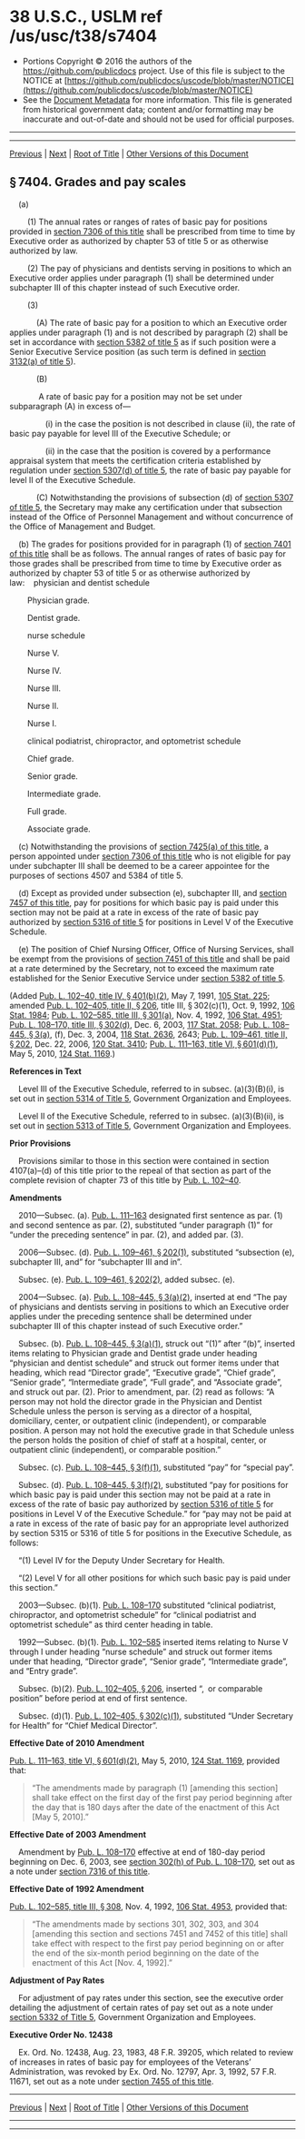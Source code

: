 ---
---

# 38 U.S.C., USLM ref /us/usc/t38/s7404

* Portions Copyright © 2016 the authors of the https://github.com/publicdocs project.
  Use of this file is subject to the NOTICE at [https://github.com/publicdocs/uscode/blob/master/NOTICE](https://github.com/publicdocs/uscode/blob/master/NOTICE)
* See the [Document Metadata](././../../../../../..//README.md) for more information.
  This file is generated from historical government data; content and/or formatting may be inaccurate and out-of-date and should not be used for official purposes.

----------
----------

[Previous](./../../../../../..//us/usc/t38/ptV/ch74/schI/m__us_usc_t38_s7403.md) | [Next](./../../../../../..//us/usc/t38/ptV/ch74/schI/m__us_usc_t38_s7405.md) | [Root of Title](./../../../../../../) | [Other Versions of this Document](https://publicdocs.github.io/go/links?ns=uslm&ref=%2Fus%2Fusc%2Ft38%2Fs7404)

## § 7404. Grades and pay scales

    (a)

        (1) The annual rates or ranges of rates of basic pay for positions provided in [section 7306 of this title][/us/usc/t38/s7306] shall be prescribed from time to time by Executive order as authorized by chapter 53 of title 5 or as otherwise authorized by law.

        (2) The pay of physicians and dentists serving in positions to which an Executive order applies under paragraph (1) shall be determined under subchapter III of this chapter instead of such Executive order.

        (3)

            (A) The rate of basic pay for a position to which an Executive order applies under paragraph (1) and is not described by paragraph (2) shall be set in accordance with [section 5382 of title 5][/us/usc/t5/s5382] as if such position were a Senior Executive Service position (as such term is defined in [section 3132(a) of title 5][/us/usc/t5/s3132/a]).

            (B)

             A rate of basic pay for a position may not be set under subparagraph (A) in excess of—

                (i) in the case the position is not described in clause (ii), the rate of basic pay payable for level III of the Executive Schedule; or

                (ii) in the case that the position is covered by a performance appraisal system that meets the certification criteria established by regulation under [section 5307(d) of title 5][/us/usc/t5/s5307/d], the rate of basic pay payable for level II of the Executive Schedule.

            (C) Notwithstanding the provisions of subsection (d) of [section 5307 of title 5][/us/usc/t5/s5307], the Secretary may make any certification under that subsection instead of the Office of Personnel Management and without concurrence of the Office of Management and Budget.

    (b) The grades for positions provided for in paragraph (1) of [section 7401 of this title][/us/usc/t38/s7401] shall be as follows. The annual ranges of rates of basic pay for those grades shall be prescribed from time to time by Executive order as authorized by chapter 53 of title 5 or as otherwise authorized by law:    physician and dentist schedule

        Physician grade.

        Dentist grade.

        nurse schedule

        Nurse V.

        Nurse IV.

        Nurse III.

        Nurse II.

        Nurse I.

        clinical podiatrist, chiropractor, and optometrist schedule

        Chief grade.

        Senior grade.

        Intermediate grade.

        Full grade.

        Associate grade.

    (c) Notwithstanding the provisions of [section 7425(a) of this title][/us/usc/t38/s7425/a], a person appointed under [section 7306 of this title][/us/usc/t38/s7306] who is not eligible for pay under subchapter III shall be deemed to be a career appointee for the purposes of sections 4507 and 5384 of title 5.

    (d) Except as provided under subsection (e), subchapter III, and [section 7457 of this title][/us/usc/t38/s7457], pay for positions for which basic pay is paid under this section may not be paid at a rate in excess of the rate of basic pay authorized by [section 5316 of title 5][/us/usc/t5/s5316] for positions in Level V of the Executive Schedule.

    (e) The position of Chief Nursing Officer, Office of Nursing Services, shall be exempt from the provisions of [section 7451 of this title][/us/usc/t38/s7451] and shall be paid at a rate determined by the Secretary, not to exceed the maximum rate established for the Senior Executive Service under [section 5382 of title 5][/us/usc/t5/s5382].

(Added [Pub. L. 102–40, title IV, § 401(b)(2)][/us/pl/102/40/s401/b/2], May 7, 1991, [105 Stat. 225][/us/stat/105/225]; amended [Pub. L. 102–405, title II, § 206][/us/pl/102/405/s206], title III, § 302(c)(1), Oct. 9, 1992, [106 Stat. 1984][/us/stat/106/1984]; [Pub. L. 102–585, title III, § 301(a)][/us/pl/102/585/s301/a], Nov. 4, 1992, [106 Stat. 4951][/us/stat/106/4951]; [Pub. L. 108–170, title III, § 302(d)][/us/pl/108/170/s302/d], Dec. 6, 2003, [117 Stat. 2058][/us/stat/117/2058]; [Pub. L. 108–445, § 3(a)][/us/pl/108/445/s3/a], (f), Dec. 3, 2004, [118 Stat. 2636][/us/stat/118/2636], 2643; [Pub. L. 109–461, title II, § 202][/us/pl/109/461/s202], Dec. 22, 2006, [120 Stat. 3410][/us/stat/120/3410]; [Pub. L. 111–163, title VI, § 601(d)(1)][/us/pl/111/163/s601/d/1], May 5, 2010, [124 Stat. 1169][/us/stat/124/1169].)

 __References in Text__ 

    Level III of the Executive Schedule, referred to in subsec. (a)(3)(B)(i), is set out in [section 5314 of Title 5][/us/usc/t5/s5314], Government Organization and Employees.

    Level II of the Executive Schedule, referred to in subsec. (a)(3)(B)(ii), is set out in [section 5313 of Title 5][/us/usc/t5/s5313], Government Organization and Employees.

 __Prior Provisions__ 

    Provisions similar to those in this section were contained in section 4107(a)–(d) of this title prior to the repeal of that section as part of the complete revision of chapter 73 of this title by [Pub. L. 102–40][/us/pl/102/40].

 __Amendments__ 

    2010—Subsec. (a). [Pub. L. 111–163][/us/pl/111/163] designated first sentence as par. (1) and second sentence as par. (2), substituted “under paragraph (1)” for “under the preceding sentence” in par. (2), and added par. (3).

    2006—Subsec. (d). [Pub. L. 109–461, § 202(1)][/us/pl/109/461/s202/1], substituted “subsection (e), subchapter III, and” for “subchapter III and in”.

    Subsec. (e). [Pub. L. 109–461, § 202(2)][/us/pl/109/461/s202/2], added subsec. (e).

    2004—Subsec. (a). [Pub. L. 108–445, § 3(a)(2)][/us/pl/108/445/s3/a/2], inserted at end “The pay of physicians and dentists serving in positions to which an Executive order applies under the preceding sentence shall be determined under subchapter III of this chapter instead of such Executive order.”

    Subsec. (b). [Pub. L. 108–445, § 3(a)(1)][/us/pl/108/445/s3/a/1], struck out “(1)” after “(b)”, inserted items relating to Physician grade and Dentist grade under heading “physician and dentist schedule” and struck out former items under that heading, which read “Director grade”, “Executive grade”, “Chief grade”, “Senior grade”, “Intermediate grade”, “Full grade”, and “Associate grade”, and struck out par. (2). Prior to amendment, par. (2) read as follows: “A person may not hold the director grade in the Physician and Dentist Schedule unless the person is serving as a director of a hospital, domiciliary, center, or outpatient clinic (independent), or comparable position. A person may not hold the executive grade in that Schedule unless the person holds the position of chief of staff at a hospital, center, or outpatient clinic (independent), or comparable position.”

    Subsec. (c). [Pub. L. 108–445, § 3(f)(1)][/us/pl/108/445/s3/f/1], substituted “pay” for “special pay”.

    Subsec. (d). [Pub. L. 108–445, § 3(f)(2)][/us/pl/108/445/s3/f/2], substituted “pay for positions for which basic pay is paid under this section may not be paid at a rate in excess of the rate of basic pay authorized by [section 5316 of title 5][/us/usc/t5/s5316] for positions in Level V of the Executive Schedule.” for “pay may not be paid at a rate in excess of the rate of basic pay for an appropriate level authorized by section 5315 or 5316 of title 5 for positions in the Executive Schedule, as follows:

    “(1) Level IV for the Deputy Under Secretary for Health.

    “(2) Level V for all other positions for which such basic pay is paid under this section.”

    2003—Subsec. (b)(1). [Pub. L. 108–170][/us/pl/108/170] substituted “clinical podiatrist, chiropractor, and optometrist schedule” for “clinical podiatrist and optometrist schedule” as third center heading in table.

    1992—Subsec. (b)(1). [Pub. L. 102–585][/us/pl/102/585] inserted items relating to Nurse V through I under heading “nurse schedule” and struck out former items under that heading, “Director grade”, “Senior grade”, “Intermediate grade”, and “Entry grade”.

    Subsec. (b)(2). [Pub. L. 102–405, § 206][/us/pl/102/405/s206], inserted “, or comparable position” before period at end of first sentence.

    Subsec. (d)(1). [Pub. L. 102–405, § 302(c)(1)][/us/pl/102/405/s302/c/1], substituted “Under Secretary for Health” for “Chief Medical Director”.

 __Effective Date of 2010 Amendment__ 

[Pub. L. 111–163, title VI, § 601(d)(2)][/us/pl/111/163/s601/d/2], May 5, 2010, [124 Stat. 1169][/us/stat/124/1169], provided that: 

> “The amendments made by paragraph (1) \[amending this section\] shall take effect on the first day of the first pay period beginning after the day that is 180 days after the date of the enactment of this Act \[May 5, 2010\].”

 __Effective Date of 2003 Amendment__ 

    Amendment by [Pub. L. 108–170][/us/pl/108/170] effective at end of 180-day period beginning on Dec. 6, 2003, see [section 302(h) of Pub. L. 108–170][/us/pl/108/170/s302/h], set out as a note under [section 7316 of this title][/us/usc/t38/s7316].

 __Effective Date of 1992 Amendment__ 

[Pub. L. 102–585, title III, § 308][/us/pl/102/585/s308], Nov. 4, 1992, [106 Stat. 4953][/us/stat/106/4953], provided that: 

> “The amendments made by sections 301, 302, 303, and 304 \[amending this section and sections 7451 and 7452 of this title\] shall take effect with respect to the first pay period beginning on or after the end of the six-month period beginning on the date of the enactment of this Act \[Nov. 4, 1992\].”

 __Adjustment of Pay Rates__ 

    For adjustment of pay rates under this section, see the executive order detailing the adjustment of certain rates of pay set out as a note under [section 5332 of Title 5][/us/usc/t5/s5332], Government Organization and Employees.

 __Executive Order No. 12438__ 

    Ex. Ord. No. 12438, Aug. 23, 1983, 48 F.R. 39205, which related to review of increases in rates of basic pay for employees of the Veterans’ Administration, was revoked by Ex. Ord. No. 12797, Apr. 3, 1992, 57 F.R. 11671, set out as a note under [section 7455 of this title][/us/usc/t38/s7455].

----------

[Previous](./../../../../../..//us/usc/t38/ptV/ch74/schI/m__us_usc_t38_s7403.md) | [Next](./../../../../../..//us/usc/t38/ptV/ch74/schI/m__us_usc_t38_s7405.md) | [Root of Title](./../../../../../../) | [Other Versions of this Document](https://publicdocs.github.io/go/links?ns=uslm&ref=%2Fus%2Fusc%2Ft38%2Fs7404)

----------
----------

[/us/usc/t38/s7306]: https://publicdocs.github.io/go/links?ns=uslm&ref=%2Fus%2Fusc%2Ft38%2Fs7306
[/us/usc/t5/s5382]: https://publicdocs.github.io/go/links?ns=uslm&ref=%2Fus%2Fusc%2Ft5%2Fs5382
[/us/usc/t5/s3132/a]: https://publicdocs.github.io/go/links?ns=uslm&ref=%2Fus%2Fusc%2Ft5%2Fs3132%2Fa
[/us/usc/t5/s5307/d]: https://publicdocs.github.io/go/links?ns=uslm&ref=%2Fus%2Fusc%2Ft5%2Fs5307%2Fd
[/us/usc/t5/s5307]: https://publicdocs.github.io/go/links?ns=uslm&ref=%2Fus%2Fusc%2Ft5%2Fs5307
[/us/usc/t38/s7401]: https://publicdocs.github.io/go/links?ns=uslm&ref=%2Fus%2Fusc%2Ft38%2Fs7401
[/us/usc/t38/s7425/a]: https://publicdocs.github.io/go/links?ns=uslm&ref=%2Fus%2Fusc%2Ft38%2Fs7425%2Fa
[/us/usc/t38/s7306]: https://publicdocs.github.io/go/links?ns=uslm&ref=%2Fus%2Fusc%2Ft38%2Fs7306
[/us/usc/t38/s7457]: https://publicdocs.github.io/go/links?ns=uslm&ref=%2Fus%2Fusc%2Ft38%2Fs7457
[/us/usc/t5/s5316]: https://publicdocs.github.io/go/links?ns=uslm&ref=%2Fus%2Fusc%2Ft5%2Fs5316
[/us/usc/t38/s7451]: https://publicdocs.github.io/go/links?ns=uslm&ref=%2Fus%2Fusc%2Ft38%2Fs7451
[/us/usc/t5/s5382]: https://publicdocs.github.io/go/links?ns=uslm&ref=%2Fus%2Fusc%2Ft5%2Fs5382
[/us/pl/102/40/s401/b/2]: https://publicdocs.github.io/go/links?ns=uslm&ref=%2Fus%2Fpl%2F102%2F40%2Fs401%2Fb%2F2
[/us/stat/105/225]: https://publicdocs.github.io/go/links?ns=uslm&ref=%2Fus%2Fstat%2F105%2F225
[/us/pl/102/405/s206]: https://publicdocs.github.io/go/links?ns=uslm&ref=%2Fus%2Fpl%2F102%2F405%2Fs206
[/us/stat/106/1984]: https://publicdocs.github.io/go/links?ns=uslm&ref=%2Fus%2Fstat%2F106%2F1984
[/us/pl/102/585/s301/a]: https://publicdocs.github.io/go/links?ns=uslm&ref=%2Fus%2Fpl%2F102%2F585%2Fs301%2Fa
[/us/stat/106/4951]: https://publicdocs.github.io/go/links?ns=uslm&ref=%2Fus%2Fstat%2F106%2F4951
[/us/pl/108/170/s302/d]: https://publicdocs.github.io/go/links?ns=uslm&ref=%2Fus%2Fpl%2F108%2F170%2Fs302%2Fd
[/us/stat/117/2058]: https://publicdocs.github.io/go/links?ns=uslm&ref=%2Fus%2Fstat%2F117%2F2058
[/us/pl/108/445/s3/a]: https://publicdocs.github.io/go/links?ns=uslm&ref=%2Fus%2Fpl%2F108%2F445%2Fs3%2Fa
[/us/stat/118/2636]: https://publicdocs.github.io/go/links?ns=uslm&ref=%2Fus%2Fstat%2F118%2F2636
[/us/pl/109/461/s202]: https://publicdocs.github.io/go/links?ns=uslm&ref=%2Fus%2Fpl%2F109%2F461%2Fs202
[/us/stat/120/3410]: https://publicdocs.github.io/go/links?ns=uslm&ref=%2Fus%2Fstat%2F120%2F3410
[/us/pl/111/163/s601/d/1]: https://publicdocs.github.io/go/links?ns=uslm&ref=%2Fus%2Fpl%2F111%2F163%2Fs601%2Fd%2F1
[/us/stat/124/1169]: https://publicdocs.github.io/go/links?ns=uslm&ref=%2Fus%2Fstat%2F124%2F1169
[/us/usc/t5/s5314]: https://publicdocs.github.io/go/links?ns=uslm&ref=%2Fus%2Fusc%2Ft5%2Fs5314
[/us/usc/t5/s5313]: https://publicdocs.github.io/go/links?ns=uslm&ref=%2Fus%2Fusc%2Ft5%2Fs5313
[/us/pl/102/40]: https://publicdocs.github.io/go/links?ns=uslm&ref=%2Fus%2Fpl%2F102%2F40
[/us/pl/111/163]: https://publicdocs.github.io/go/links?ns=uslm&ref=%2Fus%2Fpl%2F111%2F163
[/us/pl/109/461/s202/1]: https://publicdocs.github.io/go/links?ns=uslm&ref=%2Fus%2Fpl%2F109%2F461%2Fs202%2F1
[/us/pl/109/461/s202/2]: https://publicdocs.github.io/go/links?ns=uslm&ref=%2Fus%2Fpl%2F109%2F461%2Fs202%2F2
[/us/pl/108/445/s3/a/2]: https://publicdocs.github.io/go/links?ns=uslm&ref=%2Fus%2Fpl%2F108%2F445%2Fs3%2Fa%2F2
[/us/pl/108/445/s3/a/1]: https://publicdocs.github.io/go/links?ns=uslm&ref=%2Fus%2Fpl%2F108%2F445%2Fs3%2Fa%2F1
[/us/pl/108/445/s3/f/1]: https://publicdocs.github.io/go/links?ns=uslm&ref=%2Fus%2Fpl%2F108%2F445%2Fs3%2Ff%2F1
[/us/pl/108/445/s3/f/2]: https://publicdocs.github.io/go/links?ns=uslm&ref=%2Fus%2Fpl%2F108%2F445%2Fs3%2Ff%2F2
[/us/usc/t5/s5316]: https://publicdocs.github.io/go/links?ns=uslm&ref=%2Fus%2Fusc%2Ft5%2Fs5316
[/us/pl/108/170]: https://publicdocs.github.io/go/links?ns=uslm&ref=%2Fus%2Fpl%2F108%2F170
[/us/pl/102/585]: https://publicdocs.github.io/go/links?ns=uslm&ref=%2Fus%2Fpl%2F102%2F585
[/us/pl/102/405/s206]: https://publicdocs.github.io/go/links?ns=uslm&ref=%2Fus%2Fpl%2F102%2F405%2Fs206
[/us/pl/102/405/s302/c/1]: https://publicdocs.github.io/go/links?ns=uslm&ref=%2Fus%2Fpl%2F102%2F405%2Fs302%2Fc%2F1
[/us/pl/111/163/s601/d/2]: https://publicdocs.github.io/go/links?ns=uslm&ref=%2Fus%2Fpl%2F111%2F163%2Fs601%2Fd%2F2
[/us/stat/124/1169]: https://publicdocs.github.io/go/links?ns=uslm&ref=%2Fus%2Fstat%2F124%2F1169
[/us/pl/108/170]: https://publicdocs.github.io/go/links?ns=uslm&ref=%2Fus%2Fpl%2F108%2F170
[/us/pl/108/170/s302/h]: https://publicdocs.github.io/go/links?ns=uslm&ref=%2Fus%2Fpl%2F108%2F170%2Fs302%2Fh
[/us/usc/t38/s7316]: https://publicdocs.github.io/go/links?ns=uslm&ref=%2Fus%2Fusc%2Ft38%2Fs7316
[/us/pl/102/585/s308]: https://publicdocs.github.io/go/links?ns=uslm&ref=%2Fus%2Fpl%2F102%2F585%2Fs308
[/us/stat/106/4953]: https://publicdocs.github.io/go/links?ns=uslm&ref=%2Fus%2Fstat%2F106%2F4953
[/us/usc/t5/s5332]: https://publicdocs.github.io/go/links?ns=uslm&ref=%2Fus%2Fusc%2Ft5%2Fs5332
[/us/usc/t38/s7455]: https://publicdocs.github.io/go/links?ns=uslm&ref=%2Fus%2Fusc%2Ft38%2Fs7455


